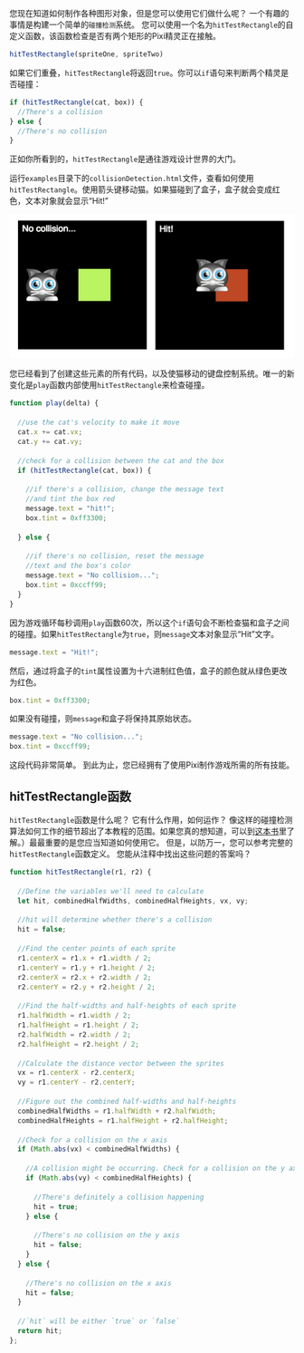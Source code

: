 您现在知道如何制作各种图形对象，但是您可以使用它们做什么呢？ 一个有趣的事情是构建一个简单的`碰撞检测`系统。 您可以使用一个名为`hitTestRectangle`的自定义函数，该函数检查是否有两个矩形的Pixi精灵正在接触。

```js
hitTestRectangle(spriteOne, spriteTwo)
```

如果它们重叠，`hitTestRectangle`将返回`true`。你可以`if`语句来判断两个精灵是否碰撞：
```js
if (hitTestRectangle(cat, box)) {
  //There's a collision
} else {
  //There's no collision
}
```

正如你所看到的，`hitTestRectangle`是通往游戏设计世界的大门。

运行`examples`目录下的`collisionDetection.html`文件，查看如何使用`hitTestRectangle`。使用箭头键移动猫。如果猫碰到了盒子，盒子就会变成红色，文本对象就会显示“Hit!”

![](/25.png)

您已经看到了创建这些元素的所有代码，以及使猫移动的键盘控制系统。唯一的新变化是`play`函数内部使用`hitTestRectangle`来检查碰撞。

```js
function play(delta) {

  //use the cat's velocity to make it move
  cat.x += cat.vx;
  cat.y += cat.vy;

  //check for a collision between the cat and the box
  if (hitTestRectangle(cat, box)) {

    //if there's a collision, change the message text
    //and tint the box red
    message.text = "hit!";
    box.tint = 0xff3300;

  } else {

    //if there's no collision, reset the message
    //text and the box's color
    message.text = "No collision...";
    box.tint = 0xccff99;
  }
}
```

因为游戏循环每秒调用`play`函数60次，所以这个`if`语句会不断检查猫和盒子之间的碰撞。如果`hitTestRectangle`为`true`，则`message`文本对象显示“Hit”文字。

```js
message.text = "Hit!";
```

然后，通过将盒子的`tint`属性设置为十六进制红色值，盒子的颜色就从绿色更改为红色。

```js
box.tint = 0xff3300;
```

如果没有碰撞，则`message`和盒子将保持其原始状态。

```js
message.text = "No collision...";
box.tint = 0xccff99;
```

这段代码非常简单。
到此为止，您已经拥有了使用Pixi制作游戏所需的所有技能。

## hitTestRectangle函数

`hitTestRectangle`函数是什么呢？ 它有什么作用，如何运作？ 像这样的碰撞检测算法如何工作的细节超出了本教程的范围。如果您真的想知道，可以到[这本书](https://www.apress.com/us/book/9781430258001)里了解。）最最重要的是您应当知道如何使用它。 但是，以防万一，您可以参考完整的h`itTestRectangle`函数定义。 您能从注释中找出这些问题的答案吗？

```js
function hitTestRectangle(r1, r2) {

  //Define the variables we'll need to calculate
  let hit, combinedHalfWidths, combinedHalfHeights, vx, vy;

  //hit will determine whether there's a collision
  hit = false;

  //Find the center points of each sprite
  r1.centerX = r1.x + r1.width / 2;
  r1.centerY = r1.y + r1.height / 2;
  r2.centerX = r2.x + r2.width / 2;
  r2.centerY = r2.y + r2.height / 2;

  //Find the half-widths and half-heights of each sprite
  r1.halfWidth = r1.width / 2;
  r1.halfHeight = r1.height / 2;
  r2.halfWidth = r2.width / 2;
  r2.halfHeight = r2.height / 2;

  //Calculate the distance vector between the sprites
  vx = r1.centerX - r2.centerX;
  vy = r1.centerY - r2.centerY;

  //Figure out the combined half-widths and half-heights
  combinedHalfWidths = r1.halfWidth + r2.halfWidth;
  combinedHalfHeights = r1.halfHeight + r2.halfHeight;

  //Check for a collision on the x axis
  if (Math.abs(vx) < combinedHalfWidths) {

    //A collision might be occurring. Check for a collision on the y axis
    if (Math.abs(vy) < combinedHalfHeights) {

      //There's definitely a collision happening
      hit = true;
    } else {

      //There's no collision on the y axis
      hit = false;
    }
  } else {

    //There's no collision on the x axis
    hit = false;
  }

  //`hit` will be either `true` or `false`
  return hit;
};
```

